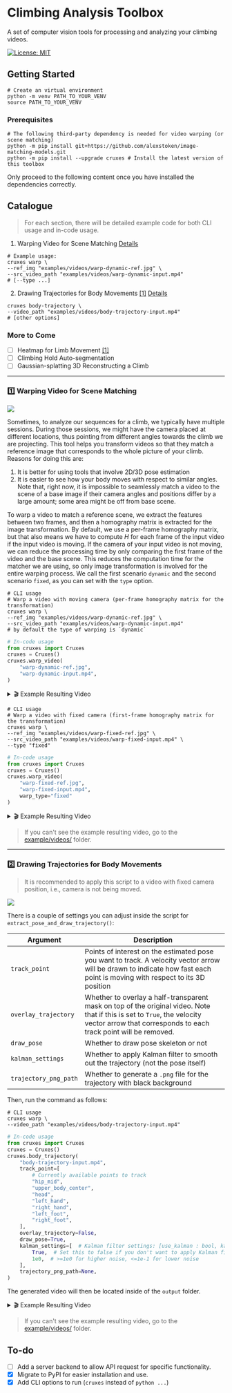 # Climbing Analysis Toolbox 

A set of computer vision tools for processing and analyzing your climbing videos.

[![License: MIT](https://img.shields.io/badge/License-MIT-yellow.svg)](https://opensource.org/licenses/MIT)

## Getting Started

```shell
# Create an virtual environment
python -m venv PATH_TO_YOUR_VENV
source PATH_TO_YOUR_VENV
```

### Prerequisites

```shell
# The following third-party dependency is needed for video warping (or scene matching)
python -m pip install git+https://github.com/alexstoken/image-matching-models.git
python -m pip install --upgrade cruxes # Install the latest version of this toolbox
```

Only proceed to the following content once you have installed the dependencies correctly.

## Catalogue

> For each section, there will be detailed example code for both CLI usage and in-code usage.

1. Warping Video for Scene Matching [Details](#1️⃣-warping-video-for-scene-matching)

```shell
# Example usage:
cruxes warp \
--ref_img "examples/videos/warp-dynamic-ref.jpg" \
--src_video_path "examples/videos/warp-dynamic-input.mp4"
# [--type ...]
```

2. Drawing Trajectories for Body Movements [[1]](https://www.instagram.com/stories/highlights/18047308238255136/) [Details](#2️⃣-drawing-trajectories-for-body-movements)

```shell
cruxes body-trajectory \
--video_path "examples/videos/body-trajectory-input.mp4"
# [other options]
```

### More to Come

- [ ] Heatmap for Limb Movement [[1]](https://www.instagram.com/stories/highlights/18047308238255136/)
- [ ] Climbing Hold Auto-segmentation
- [ ] Gaussian-splatting 3D Reconstructing a Climb

---

### 1️⃣ Warping Video for Scene Matching

![](./examples/screenshots/warp-dynamic.png)

Sometimes, to analyze our sequences for a climb, we typically have multiple sessions. During those sessions, we might have the camera placed at different locations, thus pointing from different angles towards the climb we are projecting. This tool helps you transform videos so that they match a reference image that corresponds to the whole picture of your climb. Reasons for doing this are: 

1. It is better for using tools that involve 2D/3D pose estimation
2. It is easier to see how your body moves with respect to similar angles. Note that, right now, it is impossible to seamlessly match a video to the scene of a base image if their camera angles and positions differ by a large amount; some area might be off from base scene.

To warp a video to match a reference scene, we extract the features between two frames, and then a homography matrix is extracted for the image transformation. By default, we use a per-frame homography matrix, but that also means we have to compute $H$ for each frame of the input video if the input video is moving. If the camera of your input video is not moving, we can reduce the processing time by only comparing the first frame of the video and the base scene. This reduces the computation time for the matcher we are using, so only image transformation is involved for the entire warping process. We call the first scenario `dynamic` and the second scenario `fixed`, as you can set with the `type` option.


```shell
# CLI usage
# Warp a video with moving camera (per-frame homography matrix for the transformation)
cruxes warp \
--ref_img "examples/videos/warp-dynamic-ref.jpg" \
--src_video_path "examples/videos/warp-dynamic-input.mp4"
# by default the type of warping is `dynamic`
```

```python
# In-code usage
from cruxes import Cruxes
cruxes = Cruxes()
cruxes.warp_video(
    "warp-dynamic-ref.jpg", 
    "warp-dynamic-input.mp4", 
)
```

<details>
    <summary> 🎬 Example Resulting Video </summary>
    <video width="480" controls>
        <source src="examples/videos/warp-dynamic-result.mp4" type="video/mp4">
        Your browser does not support the video tag.
    </video>
</details>

```shell
# CLI usage
# Warp a video with fixed camera (first-frame homography matrix for the transformation)
cruxes warp \
--ref_img "examples/videos/warp-fixed-ref.jpg" \
--src_video_path "examples/videos/warp-fixed-input.mp4" \
--type "fixed"
```

```python
# In-code usage
from cruxes import Cruxes
cruxes = Cruxes()
cruxes.warp_video(
    "warp-fixed-ref.jpg", 
    "warp-fixed-input.mp4", 
    warp_type="fixed"
)
```

<details>
    <summary> 🎬 Example Resulting Video </summary>
    <video width="480" controls>
        <source src="examples/videos/warp-fixed-result.mp4" type="video/mp4">
        Your browser does not support the video tag.
    </video>
</details>

> If you can't see the example resulting video, go to the [example/videos/](./examples/videos/) folder.

---

### 2️⃣ Drawing Trajectories for Body Movements

> It is recommended to apply this script to a video with fixed camera position, i.e., camera is not being moved.

![](./examples/screenshots/body-trajectories.png)

There is a couple of settings you can adjust inside the script for `extract_pose_and_draw_trajectory()`:

| Argument | Description | 
| - | - |
| `track_point`  | Points of interest on the estimated pose you want to track. A velocity vector arrow will be drawn to indicate how fast each point is moving with respect to its 3D position |
| `overlay_trajectory`  | Whether to overlay a half-transparent mask on top of the original video. Note that if this is set to `True`, the velocity vector arrow that corresponds to each track point will be removed. |
| `draw_pose`  | Whether to draw pose skeleton or not |
| `kalman_settings`  | Whether to apply Kalman filter to smooth out the trajectory (not the pose itself) |
| `trajectory_png_path`  | Whether to generate a `.png` file for the trajectory with black background |

Then, run the command as follows:

```shell
# CLI usage
cruxes warp \
--video_path "examples/videos/body-trajectory-input.mp4"
```

```python
# In-code usage
from cruxes import Cruxes
cruxes = Cruxes()
cruxes.body_trajectory(
    "body-trajectory-input.mp4",
    track_point=[
        # Currently available points to track
        "hip_mid",
        "upper_body_center",
        "head",
        "left_hand",
        "right_hand",
        "left_foot",
        "right_foot",
    ],
    overlay_trajectory=False,
    draw_pose=True,
    kalman_settings=[  # Kalman filter settings: [use_kalman : bool, kalman_gain : float]
        True,  # Set this to false if you don't want to apply Kalman filter
        1e0,  # >=1e0 for higher noise, <=1e-1 for lower noise
    ],
    trajectory_png_path=None,
)
```

The generated video will then be located inside of the `output` folder.

<details>
    <summary> 🎬 Example Resulting Video </summary>
    <video width="480" controls>
        <source src="examples/videos/body-trajectory-result.mp4" type="video/mp4">
        Your browser does not support the video tag.
    </video>
   
</details>

> If you can't see the example resulting video, go to the [example/videos/](./examples/videos/) folder.

## To-do

- [ ] Add a server backend to allow API request for specific functionality.
- [x] Migrate to PyPI for easier installation and use.
- [x] Add CLI options to run (`cruxes` instead of `python ...`)